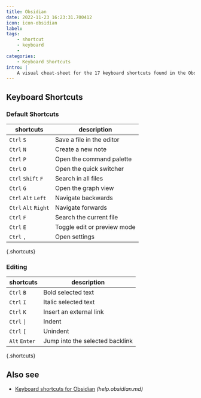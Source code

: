 ```yaml
---
title: Obsidian
date: 2022-11-23 16:23:31.700412
icon: icon-obsidian
label: 
tags: 
    - shortcut
    - keyboard
    - 
categories:
    - Keyboard Shortcuts
intro: |
    A visual cheat-sheet for the 17 keyboard shortcuts found in the Obsidian knowledge base app.
---
```




Keyboard Shortcuts
------------------



### Default Shortcuts

shortcuts | description
---|---
`Ctrl` `S`  | Save a file in the editor
`Ctrl` `N`  | Create a new note
`Ctrl` `P`  | Open the command palette
`Ctrl` `O`  | Open the quick switcher
`Ctrl` `Shift` `F`  | Search in all files
`Ctrl` `G`  | Open the graph view
`Ctrl` `Alt` `Left`  | Navigate backwards
`Ctrl` `Alt` `Right`  | Navigate forwards
`Ctrl` `F`  | Search the current file
`Ctrl` `E`  | Toggle edit or preview mode
`Ctrl` `,`  | Open settings
{.shortcuts}


### Editing

shortcuts | description
---|---
`Ctrl` `B`  | Bold selected text
`Ctrl` `I`  | Italic selected text
`Ctrl` `K`  | Insert an external link
`Ctrl` `]`  | Indent
`Ctrl` `[`  | Unindent
`Alt` `Enter`  | Jump into the selected backlink
{.shortcuts}




Also see
--------
- [Keyboard shortcuts for Obsidian](https://help.obsidian.md/How+to/Keyboard+shortcuts) _(help.obsidian.md)_
